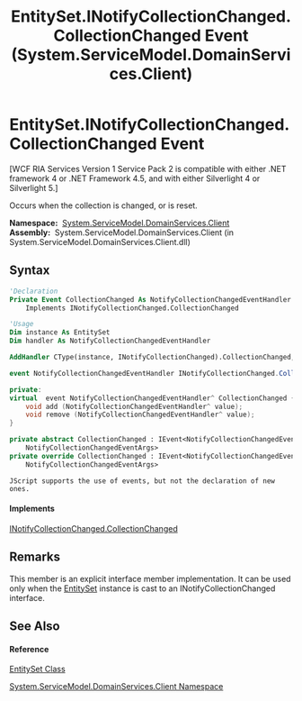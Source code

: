 ﻿---
title: EntitySet.INotifyCollectionChanged.CollectionChanged Event (System.ServiceModel.DomainServices.Client)
TOCTitle: INotifyCollectionChanged.CollectionChanged Event
ms:assetid: E:System.ServiceModel.DomainServices.Client.EntitySet.System#Collections#Specialized#INotifyCollectionChanged#CollectionChanged
ms:mtpsurl: https://msdn.microsoft.com/en-us/library/Ff423429(v=VS.91)
ms:contentKeyID: 28755784
ms.date: 01/27/2012
mtps_version: v=VS.91
f1_keywords:
- System.ServiceModel.DomainServices.Client.EntitySet.INotifyCollectionChanged.CollectionChanged
dev_langs:
- CSharp
- JScript
- VB
- FSharp
- c++
api_location:
- System.ServiceModel.DomainServices.Client.dll
api_name:
- System.ServiceModel.DomainServices.Client.EntitySet.add_CollectionChanged
- System.ServiceModel.DomainServices.Client.EntitySet.CollectionChanged
- System.ServiceModel.DomainServices.Client.EntitySet.remove_CollectionChanged
api_type:
- Managed
topic_type:
- apiref
- kbSyntax
product_family_name: VS
ROBOTS: INDEX,FOLLOW
---

# EntitySet.INotifyCollectionChanged.CollectionChanged Event

\[WCF RIA Services Version 1 Service Pack 2 is compatible with either .NET framework 4 or .NET Framework 4.5, and with either Silverlight 4 or Silverlight 5.\]

Occurs when the collection is changed, or is reset.

**Namespace:**  [System.ServiceModel.DomainServices.Client](ff422479\(v=vs.91\).md)  
**Assembly:**  System.ServiceModel.DomainServices.Client (in System.ServiceModel.DomainServices.Client.dll)

## Syntax

``` vb
'Declaration
Private Event CollectionChanged As NotifyCollectionChangedEventHandler
    Implements INotifyCollectionChanged.CollectionChanged
```

``` vb
'Usage
Dim instance As EntitySet
Dim handler As NotifyCollectionChangedEventHandler

AddHandler CType(instance, INotifyCollectionChanged).CollectionChanged, handler
```

``` csharp
event NotifyCollectionChangedEventHandler INotifyCollectionChanged.CollectionChanged
```

``` c++
private:
virtual  event NotifyCollectionChangedEventHandler^ CollectionChanged {
    void add (NotifyCollectionChangedEventHandler^ value);
    void remove (NotifyCollectionChangedEventHandler^ value);
}
```

``` fsharp
private abstract CollectionChanged : IEvent<NotifyCollectionChangedEventHandler,
    NotifyCollectionChangedEventArgs>
private override CollectionChanged : IEvent<NotifyCollectionChangedEventHandler,
    NotifyCollectionChangedEventArgs>
```

``` jscript
JScript supports the use of events, but not the declaration of new ones.
```

#### Implements

[INotifyCollectionChanged.CollectionChanged](https://msdn.microsoft.com/en-us/library/ms653382)  

## Remarks

This member is an explicit interface member implementation. It can be used only when the [EntitySet](ff423164\(v=vs.91\).md) instance is cast to an INotifyCollectionChanged interface.

## See Also

#### Reference

[EntitySet Class](ff423164\(v=vs.91\).md)

[System.ServiceModel.DomainServices.Client Namespace](ff422479\(v=vs.91\).md)

